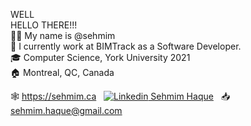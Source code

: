 WELL \
HELLO THERE!!!\
👋🏽 My name is @sehmim \
💼 I currently work at BIMTrack as a Software Developer. \
🎓 Computer Science, York University 2021\
🏠 Montreal, QC, Canada

🕸 https://sehmim.ca 
&nbsp;
[![Linkedin](https://i.stack.imgur.com/gVE0j.png) Sehmim Haque](https://www.linkedin.com/)
&nbsp;
📥 sehmim.haque@gmail.com
<!---
sehmim/sehmim is a ✨ special ✨ repository because its `README.md` (this file) appears on your GitHub profile.
You can click the Preview link to take a look at your changes.
--->
